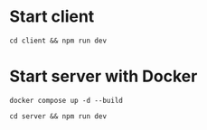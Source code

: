 # Start client

```
cd client && npm run dev
```

# Start server with Docker

```
docker compose up -d --build

cd server && npm run dev
```
